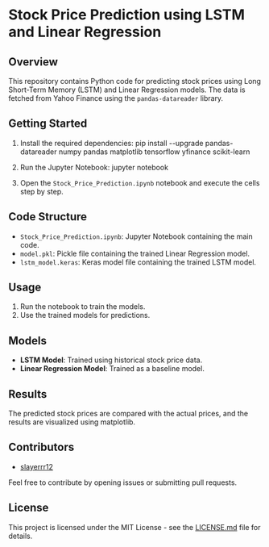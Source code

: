 # Stock Price Prediction using LSTM and Linear Regression

## Overview
This repository contains Python code for predicting stock prices using Long Short-Term Memory (LSTM) and Linear Regression models. The data is fetched from Yahoo Finance using the `pandas-datareader` library.

## Getting Started
1. Install the required dependencies:
pip install --upgrade pandas-datareader numpy pandas matplotlib tensorflow yfinance scikit-learn

2. Run the Jupyter Notebook:
jupyter notebook


3. Open the `Stock_Price_Prediction.ipynb` notebook and execute the cells step by step.

## Code Structure
- `Stock_Price_Prediction.ipynb`: Jupyter Notebook containing the main code.
- `model.pkl`: Pickle file containing the trained Linear Regression model.
- `lstm_model.keras`: Keras model file containing the trained LSTM model.

## Usage
1. Run the notebook to train the models.
2. Use the trained models for predictions.

## Models
- **LSTM Model**: Trained using historical stock price data.
- **Linear Regression Model**: Trained as a baseline model.

## Results
The predicted stock prices are compared with the actual prices, and the results are visualized using matplotlib.

## Contributors
- [slayerrr12](https://github.com/slayerrr12)

Feel free to contribute by opening issues or submitting pull requests.

## License
This project is licensed under the MIT License - see the [LICENSE.md](LICENSE.md) file for details.




